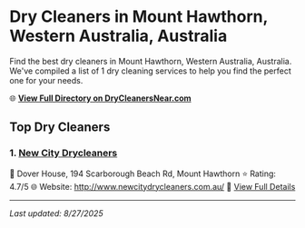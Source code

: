 # Dry Cleaners in Mount Hawthorn, Western Australia, Australia

Find the best dry cleaners in Mount Hawthorn, Western Australia, Australia. We've compiled a list of 1 dry cleaning services to help you find the perfect one for your needs.

🌐 **[View Full Directory on DryCleanersNear.com](https://drycleanersnear.com/city/Australia/Western%20Australia/Mount%20Hawthorn)**

## Top Dry Cleaners

### 1. [New City Drycleaners](https://drycleanersnear.com/dryCleaner/68ad164d1d9ee695c9252f08/new-city-drycleaners)
📍 Dover House, 194 Scarborough Beach Rd, Mount Hawthorn
⭐ Rating: 4.7/5
🌐 Website: http://www.newcitydrycleaners.com.au/
🔗 [View Full Details](https://drycleanersnear.com/dryCleaner/68ad164d1d9ee695c9252f08/new-city-drycleaners)


---

*Last updated: 8/27/2025*
